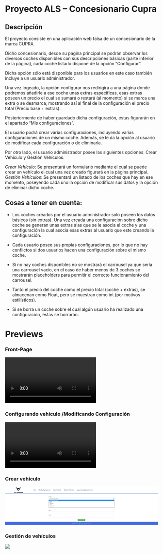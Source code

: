 # Proyecto ALS – Concesionario Cupra

## Descripción

El proyecto consiste en una aplicación web falsa de un concesionario de la marca CUPRA.

Dicho concesionario, desde su pagina principal se podrán observar los diversos coches disponibles con sus descripciones básicas (parte inferior de la página), cada coche listado dispone de la opción “Configurar”.

Dicha opción sólo está disponible para los usuarios en este caso también incluye a un usuario administrador.

Una vez logeado, la opción configurar nos redirigirá a una página donde podremos añadirle a ese coche unas extras específicas, esas extras poseen un precio el cual se sumará o restará (al momento) si se marca una extra o se desmarca, mostrando así al final de la configuración el precio total (Precio base + extras).

Posteriormente de haber guardado dicha configuración, estas figurarán en el apartado “Mis configuraciones”.


El usuario podrá crear varias configuraciones, incluyendo varias configuraciones de un mismo coche.
Además, se le da la opción al usuario de modificar cada configuración o de eliminarla.


Por otro lado, el usuario administrador posee las siguientes opciones: Crear Vehículo y Gestión Vehículos.

*Crear Vehículo*: Se presentará un formulario mediante el cual se puede crear un vehículo el cual una vez creado figurará en la página principal.
*Gestión Vehículos*: Se presentará un listado de los coches que hay en ese momento, poseyendo cada uno la opción de modificar sus datos y la opción de eliminar dicho coche.

## Cosas a tener en cuenta: 
*   Los coches creados por el usuario administrador solo poseen los datos básicos (sin extras). Una vez creada una configuración sobre dicho coche se generan unas extras alas que se le asocia el coche y una configuración la cual asocia esas extras al usuario que este creando la configuración.

*   Cada usuario posee sus propias configuraciones, por lo que no hay conflictos si dos usuarios hacen una configuración sobre el mismo coche.

*   Si no hay coches disponibles no se mostrará el carrousel ya que sería una carrousel vacío, en el caso de haber menos de 3 coches se mostrarán placeholders para permitir el correcto funcionamiento del carrousel.

*   Tanto el precio del coche como el precio total (coche + extras), se almacenan como Float, pero se muestran como int (por motivos estilísticos).

*   Si se borra un coche sobre el cual algún usuario ha realizado una configuración, estas se borrarán.

# Previews

### Front-Page

![](https://user-images.githubusercontent.com/67438760/118863375-1c7b6a00-b8df-11eb-9b19-89af606f581d.mp4)


### Configurando vehículo /Modificando Configuración

![](https://user-images.githubusercontent.com/67438760/118863416-2604d200-b8df-11eb-921a-719f08b6dae9.mp4)

### Crear vehículo

<img src="img/crear.png">

### Gestión de vehículos
<img src="img/gestion.pnf">
